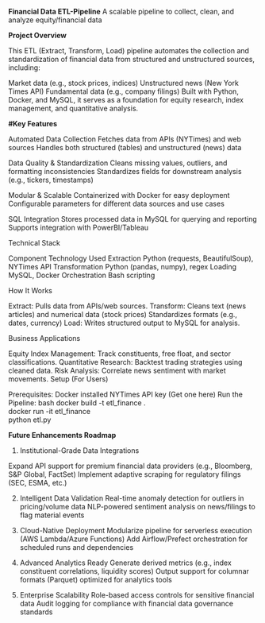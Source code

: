 **Financial Data ETL-Pipeline**
A scalable pipeline to collect, clean, and analyze equity/financial data

**Project Overview**

This ETL (Extract, Transform, Load) pipeline automates the collection and standardization of financial data from structured and unstructured sources, including:

Market data (e.g., stock prices, indices)
Unstructured news (New York Times API)
Fundamental data (e.g., company filings)
Built with Python, Docker, and MySQL, it serves as a foundation for equity research, index management, and quantitative analysis.

**#Key Features**

Automated Data Collection
Fetches data from APIs (NYTimes) and web sources
Handles both structured (tables) and unstructured (news) data

Data Quality & Standardization
Cleans missing values, outliers, and formatting inconsistencies
Standardizes fields for downstream analysis (e.g., tickers, timestamps)

Modular & Scalable
Containerized with Docker for easy deployment
Configurable parameters for different data sources and use cases

SQL Integration
Stores processed data in MySQL for querying and reporting
Supports integration with PowerBI/Tableau

Technical Stack

Component	            Technology Used
Extraction            Python (requests, BeautifulSoup), NYTimes API
Transformation	      Python (pandas, numpy), regex
Loading	              MySQL, Docker
Orchestration	        Bash scripting


How It Works

Extract: Pulls data from APIs/web sources.
Transform:
Cleans text (news articles) and numerical data (stock prices)
Standardizes formats (e.g., dates, currency)
Load: Writes structured output to MySQL for analysis.


Business Applications

Equity Index Management: Track constituents, free float, and sector classifications.
Quantitative Research: Backtest trading strategies using cleaned data.
Risk Analysis: Correlate news sentiment with market movements.
Setup (For Users)

Prerequisites:
Docker installed
NYTimes API key (Get one here)
Run the Pipeline:
bash
docker build -t etl_finance .  
docker run -it etl_finance  
python etl.py  

**Future Enhancements Roadmap**

1. Institutional-Grade Data Integrations

Expand API support for premium financial data providers (e.g., Bloomberg, S&P Global, FactSet)
Implement adaptive scraping for regulatory filings (SEC, ESMA, etc.)

2. Intelligent Data Validation
Real-time anomaly detection for outliers in pricing/volume data
NLP-powered sentiment analysis on news/filings to flag material events

3. Cloud-Native Deployment
Modularize pipeline for serverless execution (AWS Lambda/Azure Functions)
Add Airflow/Prefect orchestration for scheduled runs and dependencies

4. Advanced Analytics Ready
Generate derived metrics (e.g., index constituent correlations, liquidity scores)
Output support for columnar formats (Parquet) optimized for analytics tools

5. Enterprise Scalability
Role-based access controls for sensitive financial data
Audit logging for compliance with financial data governance standards
